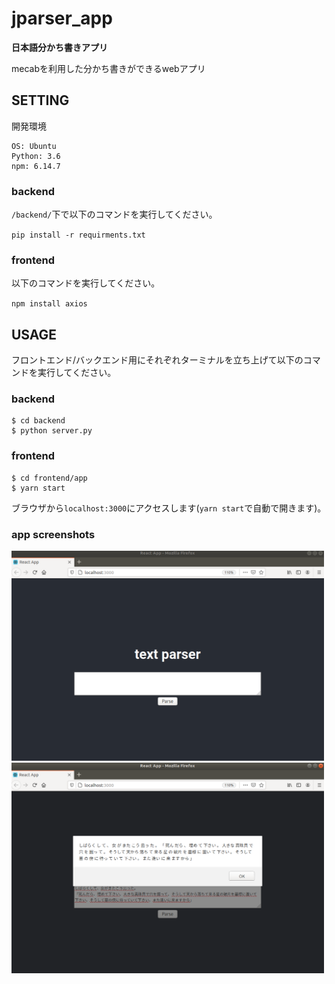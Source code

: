 # jparser_app
**日本語分かち書きアプリ**

mecabを利用した分かち書きができるwebアプリ

## SETTING
開発環境
```
OS: Ubuntu
Python: 3.6
npm: 6.14.7
```

### backend
`/backend/`下で以下のコマンドを実行してください。

`pip install -r requirments.txt`

### frontend
以下のコマンドを実行してください。

`npm install axios`


## USAGE
フロントエンド/バックエンド用にそれぞれターミナルを立ち上げて以下のコマンドを実行してください。


### backend
```
$ cd backend
$ python server.py
```

### frontend
```
$ cd frontend/app
$ yarn start
```

ブラウザから`localhost:3000`にアクセスします(`yarn start`で自動で開きます)。


### app screenshots
<img src="./ref/app_top.png" width=500>



<img src="./ref/app_res.png" width=500>
